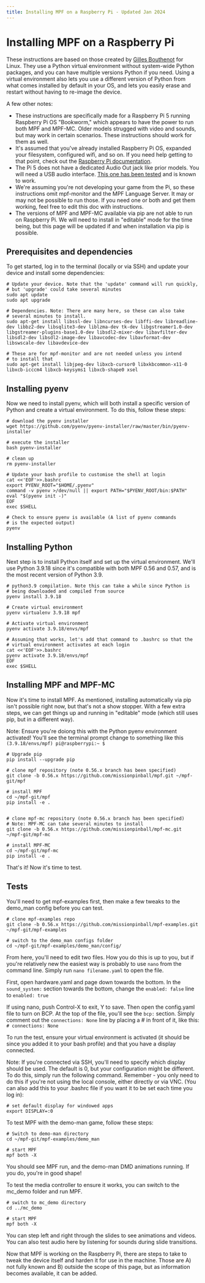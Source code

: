 ```yaml
---
title: Installing MPF on a Raspberry Pi - Updated Jan 2024
---
```


# Installing MPF on a Raspberry Pi

These instructions are based on those created by [Gilles Bouthenot](https://github.com/orgs/missionpinball/discussions/115) for Linux. They use a Python virtual environment without system-wide Python packages, and you can have multiple versions Python if you need. Using a virtual environment also lets you use a different version of Python from what comes installed by default in your OS, and lets you easily erase and restart without having to re-image the device.

A few other notes:

* These instructions are specifically made for a Raspberry Pi 5 running Raspberry Pi OS "Bookworm," which appears to have the power to run both MPF and MPF-MC. Older models strugged with video and sounds, but may work in certain scenarios. These instructions should work for them as well.
* It's assumed that you've already installed Raspberry Pi OS, expanded your filesystem, configured wifi, and so on. If you need help getting to that point, check out the [Raspberry Pi documentation](https://www.raspberrypi.com/documentation/computers/getting-started.html).
* The Pi 5 does not have a dedicated Audio Out jack like prior models. You will need a USB audio interface. [This one has been tested](https://www.amazon.com/Adapter-External-Converter-Compatible-Desktops/dp/B099FLWJD3) and is known to work. 
* We're assuming you're not developing your game from the Pi, so these instructions omit mpf-monitor and the MPF Language Server. It may or may not be possible to run those. If you need one or both and get them working, feel free to edit this doc with instructions.
* The versions of MPF and MPF-MC available via pip are not able to run on Raspberry Pi. We will need to install in "editable" mode for the time being, but this page will be updated if and when installation via pip is possible.

## Prerequisites and dependencies

To get started, log in to the terminal (locally or via SSH) and update your device and install some dependencies:

``` shell
# Update your device. Note that the 'update' command will run quickly,
# but 'upgrade' could take several minutes
sudo apt update
sudo apt upgrade

# Dependencies. Note: There are many here, so these can also take
# several minutes to install.
sudo apt-get install libssl-dev libncurses-dev libffi-dev libreadline-dev libbz2-dev libsqlite3-dev liblzma-dev tk-dev libgstreamer1.0-dev libgstreamer-plugins-base1.0-dev libsdl2-mixer-dev libavfilter-dev libsdl2-dev libsdl2-image-dev libavcodec-dev libavformat-dev libswscale-dev libavdevice-dev

# These are for mpf-monitor and are not needed unless you intend
# to install that
sudo apt-get install libjpeg-dev libxcb-cursor0 libxkbcommon-x11-0 libxcb-icccm4 libxcb-keysyms1 libxcb-shape0 xsel
```

## Installing pyenv

Now we need to install pyenv, which will both install a specific version of Python and create a virtual environment. To do this, follow these steps:

``` shell
# download the pyenv installer
wget https://github.com/pyenv/pyenv-installer/raw/master/bin/pyenv-installer

# execute the installer
bash pyenv-installer

# clean up
rm pyenv-installer

# Update your bash profile to customise the shell at login
cat <<'EOF'>>.bashrc
export PYENV_ROOT="$HOME/.pyenv"
command -v pyenv >/dev/null || export PATH="$PYENV_ROOT/bin:$PATH"
eval "$(pyenv init -)"
EOF
exec $SHELL

# Check to ensure pyenv is available (A list of pyenv commands
# is the expected output)
pyenv
```

## Installing Python

Next step is to install Python itself and set up the virtual environment. We'll use Python 3.9.18 since it's compatible with both MPF 0.56 and 0.57, and is the most recent version of Python 3.9.

``` shell
# python3.9 compilation. Note this can take a while since Python is
# being downloaded and compiled from source
pyenv install 3.9.18

# Create virtual environment
pyenv virtualenv 3.9.18 mpf

# Activate virtual environment
pyenv activate 3.9.18/envs/mpf

# Assuming that works, let's add that command to .bashrc so that the
# virtual environment activates at each login
cat <<'EOF'>>.bashrc
pyenv activate 3.9.18/envs/mpf
EOF
exec $SHELL
```

## Installing MPF and MPF-MC

Now it's time to install MPF. As mentioned, installing automatically via pip isn't possible right now, but that's not a show stopper. With a few extra steps, we can get things up and running in "editable" mode (which still uses pip, but in a different way).

Note: Ensure you're doiong this with the Python pyenv environment activated! You'll see the terminal prompt change to something like this `(3.9.18/envs/mpf) pi@raspberrypi:~ $ `

``` shell
# Upgrade pip
pip install --upgrade pip

# clone mpf repository (note 0.56.x branch has been specified)
git clone -b 0.56.x https://github.com/missionpinball/mpf.git ~/mpf-git/mpf

# install MPF
cd ~/mpf-git/mpf
pip install -e .


# clone mpf-mc repository (note 0.56.x branch has been specified)
# Note: MPF-MC can take several minutes to install
git clone -b 0.56.x https://github.com/missionpinball/mpf-mc.git ~/mpf-git/mpf-mc

# install MPF-MC
cd ~/mpf-git/mpf-mc
pip install -e .
```

That's it! Now it's time to test. 

## Tests
You'll need to get mpf-examples first, then make a few tweaks to the demo_man config before you can test.

``` shell
# clone mpf-examples repo
git clone -b 0.56.x https://github.com/missionpinball/mpf-examples.git ~/mpf-git/mpf-examples

# switch to the demo_man configs folder
cd ~/mpf-git/mpf-examples/demo_man/config/

```

From here, you'll need to edit two files. How you do this is up to you, but if you're relatively new the easiest way is probably to use `nano` from the command line. Simply run `nano filename.yaml` to open the file. 

First, open hardware.yaml and page down towards the bottom. In the `sound_system:` section towards the bottom, change the `enabled: false` line to `enabled: true`

If using nano, push Control-X to exit, Y to save. Then open the config.yaml file to turn on BCP. At the top of the file, you'll see the `bcp:` section. Simply comment out the `connections: None` line by placing a # in front of it, like this: `# connections: None`

To run the test, ensure your virtual environment is activated (it should be since you added it to your bash profile) and that you have a display connected. 

Note: If you're connected via SSH, you'll need to specify which display should be used. The default is 0, but your configuration might be different. To do this, simply run the following command. Remember - you only need to do this if you're not using the local console, either directly or via VNC. (You can also add this to your .bashrc file if you want it to be set each time you log in):

``` shell
# set default display for windowed apps
export DISPLAY=:0
```
To test MPF with the demo-man game, follow these steps:

``` shell
# Switch to demo-man directory
cd ~/mpf-git/mpf-examples/demo_man

# start MPF
mpf both -X
```

You should see MPF run, and the demo-man DMD animations running. If you do, you're in good shape!

To test the media controller to ensure it works, you can switch to the mc_demo folder and run MPF.

``` shell
# switch to mc_demo directory
cd ../mc_demo

# start MPF
mpf both -X
```

You can step left and right through the slides to see animations and videos. You can also test audio here by listening for sounds during slide transitions.

Now that MPF is working on the Raspberry Pi, there are steps to take to tweak the device itself and harden it for use in the machine. Those are A) not fully known and B) outside the scope of this page, but as information becomes available, it can be added. 



